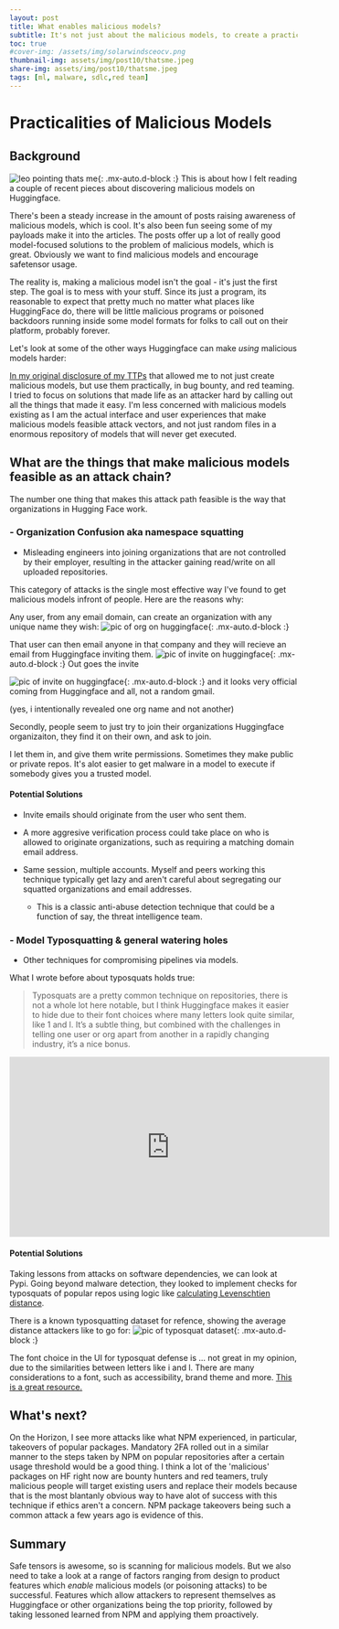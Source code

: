 ```yaml
---
layout: post
title: What enables malicious models?
subtitle: It's not just about the malicious models, to create a practical attack path, you need more ducks in a row. 
toc: true
#cover-img: /assets/img/solarwindsceocv.png
thumbnail-img: assets/img/post10/thatsme.jpeg
share-img: assets/img/post10/thatsme.jpeg
tags: [ml, malware, sdlc,red team]
---
```



# Practicalities of Malicious Models 

## Background 


![leo pointing thats me](/assets/img/post10/thatsme.jpeg){: .mx-auto.d-block :} 
This is about how I felt reading a couple of recent pieces about discovering malicious models on Huggingface.

There's been a steady increase in the amount of posts raising awareness of malicious models, which is cool. It's also been fun seeing some of my payloads make it into the articles. The posts offer up a lot of really good model-focused solutions to the problem of malicious models, which is great. Obviously we want to find malicious models and encourage safetensor usage. 

The reality is, making a malicious model isn't the goal - it's just the first step. The goal is to mess with your stuff. Since its just a program, its reasonable to expect that pretty much no matter what places like HuggingFace do, there will be little malicious programs or poisoned backdoors running inside some model formats for folks to call out on their platform, probably forever. 


Let's look at some of the other ways Huggingface can make *using* malicious models harder: 

[In my original disclosure of my TTPs](https://5stars217.github.io/2023-08-08-red-teaming-with-ml-models/) that allowed me to not just create malicious models, but use them practically, in bug bounty, and red teaming.  I tried to focus on solutions that made life as an attacker hard by calling out all the things that made it easy. I'm less concerned with malicious models existing as I am the actual interface and user experiences that make malicious models feasible attack vectors, and not just random files in a enormous repository of models that will never get executed. 

## What are the things that make malicious models feasible as an attack chain? 

The number one thing that makes this attack path feasible is the way that organizations in Hugging Face work. 

### - **Organization Confusion aka namespace squatting**
  - Misleading engineers into joining organizations that are not controlled by their employer, resulting in the attacker gaining read/write on all uploaded repositories.

This category of attacks is the single most effective way I've found to get malicious models infront of people. 
Here are the reasons why:

Any user, from any email domain, can create an organization with any unique name they wish: 
![pic of org on huggingface](/assets/img/post7/netflix.png){: .mx-auto.d-block :} 

That user can then email anyone in that company and they will recieve an email from Huggingface inviting them. 
![pic of invite on huggingface](/assets/img/post10/invite.png){: .mx-auto.d-block :} 
Out goes the invite

![pic of invite on huggingface](/assets/img/post10/recieved.png){: .mx-auto.d-block :} 
and it looks very official coming from Huggingface and all, not a random gmail.

(yes, i intentionally revealed one org name and not another)

Secondly, people seem to just try to join their organizations Huggingface organizaiton, they find it on their own, and ask to join.

I let them in, and give them write permissions. Sometimes they make public or private repos. 
It's alot easier to get malware in a model to execute if somebody gives you a trusted model. 

#### Potential Solutions

- Invite emails should originate from the user who sent them.
- A more aggresive verification process could take place on who is allowed to originate organizations, such as requiring a matching domain email address. 
- Same session, multiple accounts. Myself and peers working this technique typically get lazy and aren't careful about segregating our squatted organizations and email addresses.
 
  -  This is a classic anti-abuse detection technique that could be a function of say, the threat intelligence team. 


### - **Model Typosquatting & general watering holes**
  - Other techniques for compromising pipelines via models.

What I wrote before about typosquats holds true:

> Typosquats are a pretty common technique on repositories, there is not a whole lot here notable, but I think Huggingface makes it easier to hide due to their font choices where many letters look quite similar, like 1 and l.  It’s a subtle thing, but combined with the challenges in telling one user or org apart from another in a rapidly changing industry, it’s a nice bonus.  

<iframe src="https://capture.dropbox.com/embed/4JSYi7RxZFnGjxOl?source=copy-embed" width="560" height="315" frameborder="0" allow="accelerometer; autoplay; clipboard-write; encrypted-media; gyroscope; picture-in-picture" allowfullscreen></iframe>

#### Potential Solutions
 
Taking lessons from attacks on software dependencies, we can look at Pypi. Going beyond malware detection, they looked to implement checks for typosquats of popular repos using logic like [calculating Levenschtien distance](https://github.com/pypa/warehouse/milestone/16).

There is a known typosquatting dataset for refence, showing the average distance attackers like to go for: 
![pic of typosquat dataset](/assets/img/post10/typosquatting-table.jpg){: .mx-auto.d-block :} 

The font choice in the UI for typosquat defense is ... not great in my opinion, due to the similarities between letters like i and l. There are many considerations to a font, such as accessibility, brand theme and more. [This is a great resource.](https://devopedia.org/typosquatting)

## What's next?

On the Horizon, I see more attacks like what NPM experienced, in particular, takeovers of popular packages. Mandatory 2FA rolled out in a similar manner to the steps taken by NPM on popular repositories after a certain usage threshold would be a good thing. I think a lot of the 'malicious' packages on HF right now are bounty hunters and red teamers, truly malicious people will target existing users and replace their models because that is the most blantanly obvious way to have alot of success with this technique if ethics aren't a concern. 
NPM package takeovers being such a common attack a few years ago is evidence of this. 


## Summary

Safe tensors is awesome, so is scanning for malicious models. But we also need to take a look at a range of factors ranging from design to product features which *enable* malicious models (or poisoning attacks) to be successful. Features which allow attackers to represent themselves as Huggingface or other organizations being the top priority, followed by taking lessoned learned from NPM and applying them proactively. 

